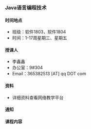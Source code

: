 
### Java语言编程技术

#### 时间地点
* 班级：软件1803，软件1804
* 时间：1-17周星期三、星期五

#### 授课人
* 李鑫鑫
* 办公室：9#304
* Email：365382513 [AT] qq DOT com

#### 资料

- 详细资料查看网络教学平台

#### 通知

#### 课程内容